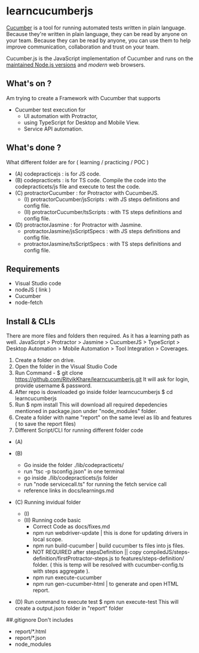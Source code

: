 # learncucumberjs

[Cucumber](https://cucumber.io) is a tool for running automated tests written in plain language. Because they're
written in plain language, they can be read by anyone on your team. Because they can be
read by anyone, you can use them to help improve communication, collaboration and trust on
your team.

Cucumber.js is the JavaScript implementation of Cucumber and runs on the [maintained Node.js versions](https://github.com/nodejs/Release) and *modern* web browsers.

## What's on ?
Am trying to create a Framework with Cucumber that supports
 - Cucumber test execution for 
     + UI automation with Protractor, 
     + using TypeScript for Desktop and Mobile View.
     + Service API automation.

## What's done ?
What different folder are for ( learning / practicing / POC )
 - (A) codepracticejs : is for JS code.
 - (B) codepracticets : is for TS code. Compile the code into the codepracticets/js file and execute to test the code.
 - (C) protractorCucumber : for Protractor with CucumberJS.
    + (I) protractorCucumber/jsScripts : with JS steps definitions and config file.
    + (II) protractorCucumber/tsScripts : with TS steps definitions and config file.
 - (D) protractorJasmine : for Protractor with Jasmine.
    + protractorJasmine/jsScriptSpecs : with JS steps definitions and config file.
    + protractorJasmine/tsScriptSpecs : with TS steps definitions and config file.

## Requirements
- Visual Studio code 
- nodeJS ( link )
- Cucumber
- node-fetch

## Install & CLIs
There are more files and folders then required. As it has a learning path as well.
JavaScript > Protractor > Jasmine > CucumberJS > TypeScript > Desktop Automation > Mobile Automation > Tool Integration > Coverages.

1. Create a folder on drive. 
2. Open the folder in the Visual Studio Code
3. Run Command - 
    $ git clone https://github.com/RitvikKhare/learncucumberjs.git
    It will ask for login, provide username & password.
4. After repo is downloaded go inside folder learncucumberjs
    $ cd learncucumberjs
5. Run 
    $ npm install
    This will download all required depedencies mentioned in package.json under "node_modules" folder. 
6. Create a folder with name "report" on the same level as lib and features ( to save the report files)
7. Different Script/CLI for running different folder code
 + (A)
 + (B) 
    - Go inside the folder ./lib/codepracticets/
    - run "tsc -p tsconfig.json" in one terminal
    - go inside ./lib/codepracticets/js folder
    - run "node servicecall.ts" for running the fetch service call
    - reference links in docs/learnings.md
 + (C) Running invidual folder 
    + (I) 
    + (II) Running code basic
      - Correct Code as docs/fixes.md
      - npm run webdriver-update | this is done for updating drivers in local scope. 
      - npm run build-cucumber | build cucumber ts files into js files.
      - NOT REQUIRED after stepsDefinition || copy compiledJS/steps-definition/firstProtractor-steps.js to features/steps-definition/ folder. ( this is temp will be resolved with cucumber-config.ts with steps aggregate ).
      - npm run execute-cucumber
      - npm run gen-cucumber-html | to generate and open HTML report.

 + (D)
    Run command to execute test
    $ npm run execute-test
    This will create a output.json folder in "report" folder


##.gitignore
Don't includes 
- report/*.html 
- report/*.json
- node_modules
